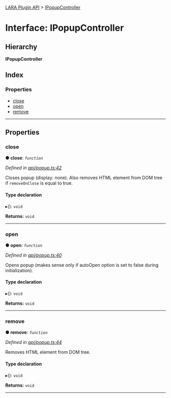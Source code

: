 [LARA Plugin API](../README.md) > [IPopupController](../interfaces/ipopupcontroller.md)

# Interface: IPopupController

## Hierarchy

**IPopupController**

## Index

### Properties

* [close](ipopupcontroller.md#close)
* [open](ipopupcontroller.md#open)
* [remove](ipopupcontroller.md#remove)

---

## Properties

<a id="close"></a>

###  close

**● close**: *`function`*

*Defined in [api/popup.ts:42](https://github.com/concord-consortium/lara/blob/6c40ce49/lara-plugin-api/src/api/popup.ts#L42)*

Closes popup (display: none). Also removes HTML element from DOM tree if `removeOnClose` is equal to true.

#### Type declaration
▸(): `void`

**Returns:** `void`

___
<a id="open"></a>

###  open

**● open**: *`function`*

*Defined in [api/popup.ts:40](https://github.com/concord-consortium/lara/blob/6c40ce49/lara-plugin-api/src/api/popup.ts#L40)*

Opens popup (makes sense only if autoOpen option is set to false during initialization).

#### Type declaration
▸(): `void`

**Returns:** `void`

___
<a id="remove"></a>

###  remove

**● remove**: *`function`*

*Defined in [api/popup.ts:44](https://github.com/concord-consortium/lara/blob/6c40ce49/lara-plugin-api/src/api/popup.ts#L44)*

Removes HTML element from DOM tree.

#### Type declaration
▸(): `void`

**Returns:** `void`

___

